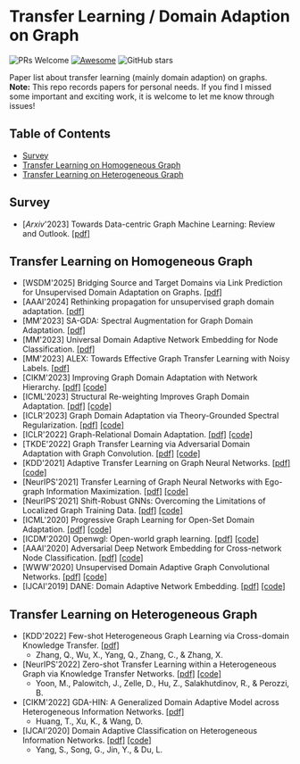 # Transfer Learning / Domain Adaption on Graph
![PRs Welcome](https://img.shields.io/badge/PRs-Welcome-green) [![Awesome](https://awesome.re/badge.svg)](https://awesome.re) ![GitHub stars](https://img.shields.io/github/stars/wzongyu/awesome-transfer-learning-graph)  

Paper list about transfer learning (mainly domain adaption) on graphs.  
**Note:** This repo records papers for personal needs. If you find I missed some important and exciting work, it is welcome to let me know through issues! 

## Table of Contents 
- [Survey](#survey)
- [Transfer Learning on Homogeneous Graph](#transfer-Learning-on-homogeneous-graph)
- [Transfer Learning on Heterogeneous Graph](#transfer-Learning-on-heterogeneous-graph)

## Survey
- [*Arxiv*'2023] Towards Data-centric Graph Machine Learning: Review and Outlook. [[pdf]](https://arxiv.org/pdf/2309.10979.pdf)

## Transfer Learning on Homogeneous Graph
- [WSDM'2025] Bridging Source and Target Domains via Link Prediction for Unsupervised Domain Adaptation on Graphs. [[pdf]](https://dl.acm.org/doi/pdf/10.1145/3701551.3703519)
- [AAAI'2024] Rethinking propagation for unsupervised graph domain adaptation. [[pdf]](https://arxiv.org/pdf/2402.05660)
- [MM'2023] SA-GDA: Spectral Augmentation for Graph Domain Adaptation. [[pdf]](https://dl.acm.org/doi/pdf/10.1145/3581783.3612264)
- [MM'2023] Universal Domain Adaptive Network Embedding for Node Classification. [[pdf]](https://dl.acm.org/doi/abs/10.1145/3581783.3613811)
- [MM'2023] ALEX: Towards Effective Graph Transfer Learning with Noisy Labels. [[pdf]](https://dl.acm.org/doi/pdf/10.1145/3581783.3612026)
- [CIKM'2023] Improving Graph Domain Adaptation with Network Hierarchy. [[pdf]](https://dl.acm.org/doi/pdf/10.1145/3583780.3614928) [[code]](https://github.com/Skyorca/JHGDA)
- [ICML'2023] Structural Re-weighting Improves Graph Domain Adaptation. [[pdf]](https://arxiv.org/pdf/2306.03221.pdf) [[code]](https://github.com/Graph-COM/StruRW)
- [ICLR'2023] Graph Domain Adaptation via Theory-Grounded Spectral Regularization. [[pdf]](https://openreview.net/pdf?id=OysfLgrk8mk) [[code]](https://github.com/Shen-Lab/GDA-SpecReg)
- [ICLR'2022] Graph-Relational Domain Adaptation. [[pdf]](https://arxiv.org/pdf/2202.03628.pdf) [[code]](https://github.com/Wang-ML-Lab/GRDA)
- [TKDE'2022] Graph Transfer Learning via Adversarial Domain Adaptation with Graph Convolution. [[pdf]](https://arxiv.org/abs/1909.01541) [[code]](https://github.com/daiquanyu/AdaGCN_TKDE)
- [KDD'2021] Adaptive Transfer Learning on Graph Neural Networks. [[pdf]](https://arxiv.org/pdf/2107.08765.pdf) [[code]](https://github.com/Sean-Huang65/AUX-TS)
- [NeurIPS'2021] Transfer Learning of Graph Neural Networks with Ego-graph Information Maximization. [[pdf]](https://proceedings.neurips.cc/paper_files/paper/2021/file/0dd6049f5fa537d41753be6d37859430-Paper.pdf) [[code]](https://github.com/GentleZhu/EGI)
- [NeurIPS'2021] Shift-Robust GNNs: Overcoming the Limitations of Localized Graph Training Data. [[pdf]](https://arxiv.org/pdf/2108.01099.pdf) [[code]](https://github.com/GentleZhu/Shift-Robust-GNNs)
- [ICML'2020] Progressive Graph Learning for Open-Set Domain Adaptation. [[pdf]](https://arxiv.org/pdf/2006.12087.pdf) [[code]](https://github.com/Luoyadan/SF-PGL)
- [ICDM'2020] Openwgl: Open-world graph learning. [[pdf]](https://shiruipan.github.io/publication/icdm-20-wu/icdm-20-wu.pdf) [[code]](https://github.com/GRAND-Lab/OpenWGL)
- [AAAI'2020] Adversarial Deep Network Embedding for Cross-network Node Classification. [[pdf]](https://arxiv.org/pdf/2002.07366.pdf) [[code]](https://github.com/shenxiaocam/ACDNE)
- [WWW'2020] Unsupervised Domain Adaptive Graph Convolutional Networks. [[pdf]](https://shiruipan.github.io/publication/www-2020-wu/www-2020-wu.pdf) [[code]](https://github.com/GRAND-Lab/UDAGCN)
- [IJCAI'2019] DANE: Domain Adaptive Network Embedding. [[pdf]](https://arxiv.org/pdf/1906.00684) [[code]](https://github.com/Jerry2398/DANE-Simple-implementation)

## Transfer Learning on Heterogeneous Graph
- [KDD'2022] Few-shot Heterogeneous Graph Learning via Cross-domain Knowledge Transfer. [[pdf]](https://dl.acm.org/doi/abs/10.1145/3534678.3539431)
  - Zhang, Q., Wu, X., Yang, Q., Zhang, C., & Zhang, X.
- [NeurIPS'2022] Zero-shot Transfer Learning within a Heterogeneous Graph via Knowledge Transfer Networks. [[pdf]](https://arxiv.org/pdf/2203.02018.pdf) [[code]](https://github.com/minjiyoon/KTN)
  - Yoon, M., Palowitch, J., Zelle, D., Hu, Z., Salakhutdinov, R., & Perozzi, B. 
- [CIKM'2022] GDA-HIN: A Generalized Domain Adaptive Model across Heterogeneous Information Networks. [[pdf]](https://arxiv.org/pdf/2012.05688.pdf)
  - Huang, T., Xu, K., & Wang, D.
- [IJCAI'2020] Domain Adaptive Classification on Heterogeneous Information Networks. [[pdf]](https://www.ijcai.org/proceedings/2020/0196.pdf) [[code]](https://github.com/PKUterran/MuSDAC)
  - Yang, S., Song, G., Jin, Y., & Du, L.







